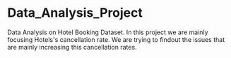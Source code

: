 # Data_Analysis_Project
Data Analysis on Hotel Booking Dataset.
In this project we are mainly focusing Hotels's cancellation rate. We are trying to findout the issues that are mainly increasing this cancellation rates.
